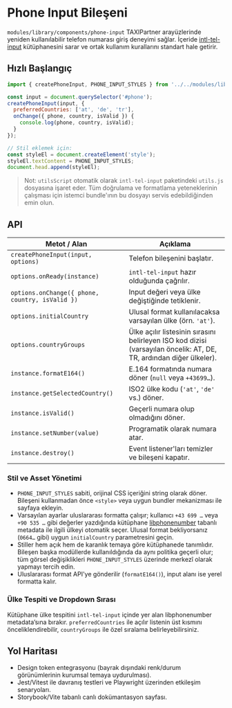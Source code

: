 # Phone Input Bileşeni

`modules/library/components/phone-input` TAXIPartner arayüzlerinde yeniden kullanılabilir telefon numarası giriş deneyimi sağlar. İçeride [intl-tel-input](https://github.com/jackocnr/intl-tel-input) kütüphanesini sarar ve ortak kullanım kurallarını standart hale getirir.

## Hızlı Başlangıç

```js
import { createPhoneInput, PHONE_INPUT_STYLES } from '../../modules/library/components/phone-input/phone-input.js';

const input = document.querySelector('#phone');
createPhoneInput(input, {
  preferredCountries: ['at', 'de', 'tr'],
  onChange({ phone, country, isValid }) {
    console.log(phone, country, isValid);
  }
});

// Stil eklemek için:
const styleEl = document.createElement('style');
styleEl.textContent = PHONE_INPUT_STYLES;
document.head.append(styleEl);
```

> Not: `utilsScript` otomatik olarak `intl-tel-input` paketindeki `utils.js` dosyasına işaret eder. Tüm doğrulama ve formatlama yeteneklerinin çalışması için istemci bundle'ının bu dosyayı servis edebildiğinden emin olun.

## API

| Metot / Alan | Açıklama |
| --- | --- |
| `createPhoneInput(input, options)` | Telefon bileşenini başlatır. |
| `options.onReady(instance)` | `intl-tel-input` hazır olduğunda çağrılır. |
| `options.onChange({ phone, country, isValid })` | Input değeri veya ülke değiştiğinde tetiklenir. |
| `options.initialCountry` | Ulusal format kullanılacaksa varsayılan ülke (örn. `'at'`). |
| `options.countryGroups` | Ülke açılır listesinin sırasını belirleyen ISO kod dizisi (varsayılan öncelik: AT, DE, TR, ardından diğer ülkeler). |
| `instance.formatE164()` | E.164 formatında numara döner (`null` veya `+43699…`). |
| `instance.getSelectedCountry()` | ISO2 ülke kodu (`'at'`, `'de'` vs.) döner. |
| `instance.isValid()` | Geçerli numara olup olmadığını döner. |
| `instance.setNumber(value)` | Programatik olarak numara atar. |
| `instance.destroy()` | Event listener'ları temizler ve bileşeni kapatır. |

### Stil ve Asset Yönetimi

- `PHONE_INPUT_STYLES` sabiti, orijinal CSS içeriğini string olarak döner. Bileşeni kullanmadan önce `<style>` veya uygun bundler mekanizması ile sayfaya ekleyin.
- Varsayılan ayarlar uluslararası formatta çalışır; kullanıcı `+43 699 …` veya `+90 535 …` gibi değerler yazdığında kütüphane [libphonenumber](https://github.com/google/libphonenumber) tabanlı metadata ile ilgili ülkeyi otomatik seçer. Ulusal format bekliyorsanız (`0664…` gibi) uygun `initialCountry` parametresini geçin.
- Stiller hem açık hem de karanlık temaya göre kütüphanede tanımlıdır. Bileşen başka modüllerde kullanıldığında da aynı politika geçerli olur; tüm görsel değişiklikleri `PHONE_INPUT_STYLES` üzerinde merkezî olarak yapmayı tercih edin.
- Uluslararası format API'ye gönderilir (`formatE164()`), input alanı ise yerel formatta kalır.

### Ülke Tespiti ve Dropdown Sırası

Kütüphane ülke tespitini `intl-tel-input` içinde yer alan libphonenumber metadata’sına bırakır. `preferredCountries` ile açılır listenin üst kısmını önceliklendirebilir, `countryGroups` ile özel sıralama belirleyebilirsiniz.

## Yol Haritası

- Design token entegrasyonu (bayrak dışındaki renk/durum görünümlerinin kurumsal temaya uydurulması).
- Jest/Vitest ile davranış testleri ve Playwright üzerinden etkileşim senaryoları.
- Storybook/Vite tabanlı canlı dokümantasyon sayfası.
